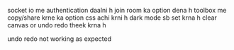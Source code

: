 socket io me authentication daalni h
join room ka option dena h
toolbox me copy/share krne ka option
css achi krni h
dark mode sb set krna h
clear canvas or undo redo theek krna h

undo redo not working as expected
